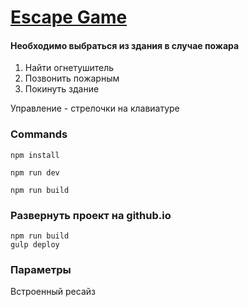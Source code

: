 # [Escape Game](https://annaveller.github.io/EscapeGame/)


#### Необходимо выбраться из здания в случае пожара

1. Найти огнетушитель
2. Позвонить пожарным
3. Покинуть здание

Управление - стрелочки на клавиатуре

### Commands

`npm install`

`npm run dev`

`npm run build`

### Развернуть проект на github.io

```
npm run build
gulp deploy
```

### Параметры

Встроенный ресайз
